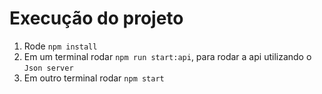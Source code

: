 # Execução do projeto

1. Rode `npm install`
2. Em um terminal rodar `npm run start:api`, para rodar a api utilizando o `Json server`
3. Em outro terminal rodar `npm start`
